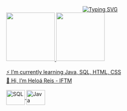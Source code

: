 <div align="center">
<a href="https://git.io/typing-svg"><img src="https://readme-typing-svg.demolab.com?font=Fira+Code&weight=600&size=25&duration=4000&pause=1000&color=C49085&center=true&vCenter=true&width=435&lines=Hello!+My+name+is+Heloá!;Welcome." alt="Typing SVG" /></a>
</div>

<div>
  <a href="https://github.com/heloareis">
  <img height="130em" src="https://github-readme-stats.vercel.app/api?username=heloareis&show_icons=true&theme=high&include_all_comits=true&count_private=true"/>

  <img height="130em" src="https://github-readme-stats.vercel.app/api/top-langs/?username=heloareis&layout=compact&langs_count=16&theme=highcontrast" />
</div>
<br>
⚡ I’m currently learning Java, SQL, HTML, CSS
<br>
👋 Hi, I’m Heloá Reis - IFTM 
<br>
    <div style="display: inline_block"><br>
    <img align="center" alt="SQL" height="40" width="50" src="https://cdn.jsdelivr.net/gh/devicons/devicon@latest/icons/mysql/mysql-original.svg" />
    <img align="center" alt="Java" height="40" width="50" src="https://cdn.jsdelivr.net/gh/devicons/devicon/icons/java/java-original.svg"/>
    
